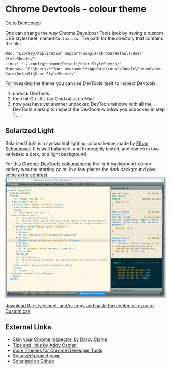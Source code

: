 Chrome Devtools - colour theme
=============================

[Go to Demopage](http://atelierbram.github.io/syntax-highlighting/chrome-devtools)

One can change the way Chrome Developer Tools look by having a custom CSS stylesheet, named `Custom.css`.
The path for the directory that contains the file:

```
Mac: "Library/Application Support/Google/Chrome/Default/User StyleSheets/" 
Linux: "~/.config/chrome/Default/User StyleSheets/" 
Windows: "C:\Users\**Your username**\AppData\Local\Google\Chrome\User Data\Default\User StyleSheets\"
```
For tweaking the theme you can use DevTools itself to inspect Devtools: 

1. undock DevTools
2. then hit Ctrl-Alt-i or Cmd+alt+i on Mac. 
3. now you have yet another undocked DevTools window with all the DevTools markup to inspect the DevTools-window you undocked in step 1 &hellip;

## Solarized Light 

Solarized Light is a syntax highlighting colorscheme, made by [Ethan Schoonover](http://ethanschoonover.com/). It is well balanced, and thoroughly tested, and comes in two varieties: a dark, or a light background. 

For [this Chrome-DevTools colourscheme](http://atelierbram.github.io/syntax-highlighting/chrome-devtools/#solarized-light) the light background-colour variety was the starting point. In a few places the dark background give some extra contrast.
![screenshot Chrome DevTools with solarized-light colorscheme](../assets/img/screenshot_chrome-devtools_solarized-light_640x480.png) 

[download the stylesheet, and/or copy and paste the contents in you're Custom.css](https://github.com/atelierbram/syntax-highlighting/blob/master/chrome-devtools/css/Custom-solarized-light.css) 

## External Links
* [Skin your Chrome Inspector, by Darcy Clarke](http://darcyclarke.me/design/skin-your-chrome-inspector/)
* [Tips and links by Addy Osmani](https://plus.google.com/+AddyOsmani/posts/UZF34wPJXsL)
* [more Themes for Chrome Developer Tools](http://devthemez.com/themes/chrome-developer-tools)
* [Solarized project page](http://ethanschoonover.com/solarized)
* [Solarized on Github](https://github.com/altercation/solarized)


